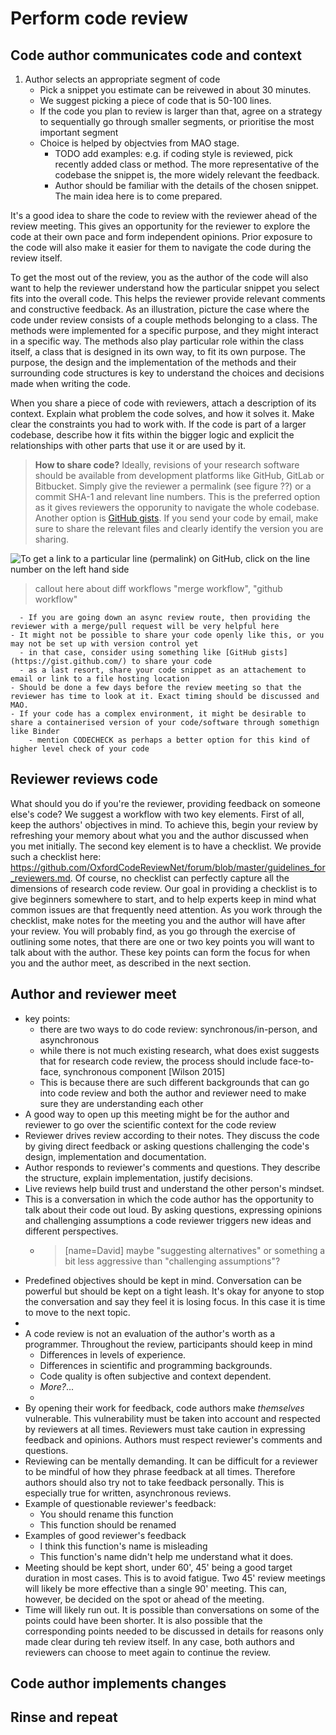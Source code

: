 # Perform code review

## Code author communicates code and context

1. Author selects an appropriate segment of code
    - Pick a snippet you estimate can be reivewed in about 30 minutes.
    - We suggest picking a piece of code that is 50-100 lines.
    - If the code you plan to review is larger than that, agree on a strategy to sequentially go through smaller segments, or prioritise the most important segment
    - Choice is helped by objectvies from MAO stage.
      - TODO add examples: e.g. if coding style is reviewed, pick recently added class or method. The more representative of the codebase the snippet is, the more widely relevant the feedback.
      - Author should be familiar with the details of the chosen snippet. The main idea here is to come prepared.

It's a good idea to share the code to review with the reviewer ahead
of the review meeting. This gives an opportunity for the reviewer to
explore the code at their own pace and form independent
opinions. Prior exposure to the code will also make it easier for
them to navigate the code during the review itself.

To get the most out of the review, you as the author of the code
will also want to help the reviewer understand
how the particular snippet you select fits into the overall code.
This helps the reviewer provide relevant comments
and constructive feedback.
As an illustration, picture the case where the code under review consists of
a couple methods belonging to a class. The methods were implemented for a
specific purpose, and they might interact in a specific way.
The methods also play particular role within the class
itself, a class that is designed in its own way, to fit its own purpose.
The purpose, the design and the implementation of the methods and their
surrounding code structures is key to understand the choices and
decisions made when writing the code.

When you share a piece of code with reviewers, attach a
description of its context. Explain what problem the code solves,
and how it solves it. Make clear the constraints you had to work with.
If the code is part of a larger codebase, describe how it fits within
the bigger logic and explicit the relationships with other parts that
use it or are used by it.

> **How to share code?**
> Ideally, revisions of your research software should be available from
> development platforms like GitHub, GitLab or Bitbucket. Simply give
> the reviewer a permalink (see figure ??) or a commit SHA-1 and
> relevant line numbers. This is the preferred option as it gives
> reviewers the opporunity to navigate the whole codebase. Another
> option is [GitHub gists](https://gist.github.com/). If you send
> your code by email, make sure to share the relevant files and clearly
> identify the version you are sharing.

![To get a link to a particular line (permalink) on GitHub, click on the line number on the left hand side](/dev-review/images/github_permalink.png "To get a link to a particular line (permalink) on GitHub, click on the line number on the left hand sise. Most development platforms can generate links to a particular line, for a particular revision.")


> callout here about diff workflows "merge workflow", "github workflow"

      - If you are going down an async review route, then providing the reviewer with a merge/pull request will be very helpful here
    - It might not be possible to share your code openly like this, or you may not be set up with version control yet
      - in that case, consider using something like [GitHub gists](https://gist.github.com/) to share your code
      - as a last resort, share your code snippet as an attachement to email or link to a file hosting location
    - Should be done a few days before the review meeting so that the reviewer has time to look at it. Exact timing should be discussed and MAO.
    - If your code has a complex environment, it might be desirable to share a containerised version of your code/software through somethign like Binder
        - mention CODECHECK as perhaps a better option for this kind of higher level check of your code


## Reviewer reviews code

What should you do if you're the reviewer, 
providing feedback on someone else's code?
We suggest a workflow with two key elements.
First of all, keep the authors' objectives in mind.
To achieve this, begin your review by 
refreshing your memory about 
what you and the author discussed when you met initially. 
The second key element is to have a checklist.
We provide such a checklist here: 
https://github.com/OxfordCodeReviewNet/forum/blob/master/guidelines_for_reviewers.md.
Of course, no checklist can perfectly capture 
all the dimensions of research code review. 
Our goal in providing a checklist is to 
give beginners somewhere to start, 
and to help experts keep in mind 
what common issues are that frequently need attention.
As you work through the checklist, 
make notes for the meeting you and the author will have 
after your review.
You will probably find, as you go through the exercise 
of outlining some notes, that there are one or two key points 
you will want to talk about with the author.
These key points can form the focus for when you and the author meet, 
as described in the next section.

<!--
1. Reviewer consults guidelines/checklist for advice about how to evaluate the code
    - Create a distinct page "Reviewer Guidelines" that gives the highlights from the resources we have collected, and then link to those resources
    - Provide a very high level summary of the subject headings here
    - OxCRN guidelines: https://github.com/OxfordCodeReviewNet/forum/blob/master/guidelines_for_reviewers.md
    - maybe also http://carver.cs.ua.edu/Slides/2019/URSSI-WinterSchool/URSSI-WinterSchool-PeerCodeReview.pdf (Jeff is part of community, probably happy to share)
-->

## Author and reviewer meet
- key points:
  -  there are two ways to do code review: synchronous/in-person, and asynchronous
  -  while there is not much existing research, what does exist suggests that for research code review, the process should include face-to-face, synchronous component [Wilson 2015]
  -  This is because there are such different backgrounds that can go into code review and both the author and reviewer need to make sure they are understanding each other
- A good way to open up this meeting might be for the author and reviewer to go over the scientific context for the code review
- Reviewer drives review according to their notes. They discuss the code by giving direct feedback or asking questions challenging the code's design, implementation and documentation.
- Author responds to reviewer's comments and questions. They describe the structure, explain implementation, justify decisions.
- Live reviews help build trust and understand the other person's mindset.
- This is a conversation in which the code author has the opportunity to talk about their code out loud. By asking questions, expressing opinions and challenging assumptions a code reviewer triggers new ideas and different perspectives.
  - > [name=David] maybe "suggesting alternatives" or something a bit less aggressive than  "challenging assumptions"?
- Predefined objectives should be kept in mind. Conversation can be powerful but should be kept on a tight leash. It's okay for anyone to stop the conversation and say they feel it is losing focus. In this case it is time to move to the next topic.
-
- A code review is not an evaluation of the author's worth as a programmer. Throughout the review, participants should keep in mind
  -  Differences in levels of experience.
  -  Differences in scientific and programming backgrounds.
  -  Code quality is often subjective and context dependent.
  -  *More?*...
  -  
- By opening their work for feedback, code authors make *themselves* vulnerable. This vulnerability must be taken into account and respected by reviewers at all times. Reviewers must take caution in expressing feedback and opinions. Authors must respect reviewer's comments and questions.
- Reviewing can be mentally demanding. It can be difficult for a reviewer to be mindful of how they phrase feedback at all times. Therefore authors should also try not to take feedback personally. This is especially true for written, asynchronous reviews.
- Example of questionable reviewer's feedback:
  - You should rename this function
  - This function should be renamed
- Examples of good reviewer's feedback
  - I think this function's name is misleading
  - This function's name didn't help me understand what it does.
- Meeting should be kept short, under 60', 45' being a good target duration in most cases. This is to avoid fatigue. Two 45' review meetings will likely be more effective than a single 90' meeting. This can, however, be decided on the spot or ahead of the meeting.
- Time will likely run out. It is possible than conversations on some of the points could have been shorter. It is also possible that the corresponding points needed to be discussed in details for reasons only made clear during teh review itself. In any case, both authors and reviewers can choose to meet again to continue the review.

## Code author implements changes

## Rinse and repeat
